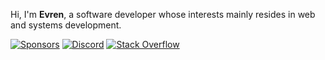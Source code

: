 Hi, I'm **Evren**, a software developer whose interests mainly resides in web and systems development.
![]()

[![Sponsors](https://img.shields.io/github/sponsors/senev3141?color=pink&label=Sponsors&logo=Github&logoColor=white&style=flat-square)](https://github.com/sponsors/senev3141)
[![Discord](https://img.shields.io/discord/1110975004511850597?color=blue&label=Discord&logo=Discord&logoColor=white&style=flat-square)](https://discord.gg/HF8WUKP8Gk)
[![Stack Overflow](https://img.shields.io/stackexchange/stackoverflow/r/21221703?order=desc&sort=reputation&site=stackoverflow?color=orange&label=Stack%20Overflow&logo=StackOverflow&logoColor=white&style=flat-square)](https://stackoverflow.com/users/21221703/senev314?tab=profile)
